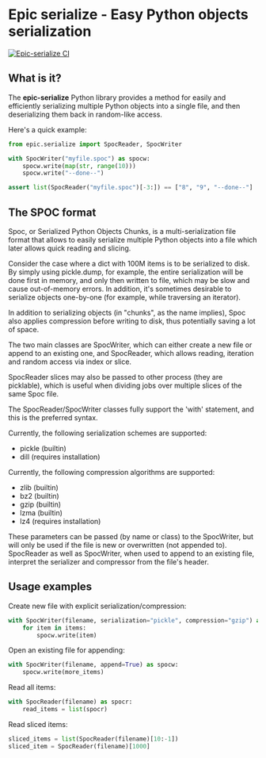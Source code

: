 # Epic serialize - Easy Python objects serialization
[![Epic-serialize CI](https://github.com/epic-framework/epic-serialize/actions/workflows/ci.yml/badge.svg)](https://github.com/epic-framework/epic-serialize/actions/workflows/ci.yml)

## What is it?

The **epic-serialize** Python library provides a method for easily and efficiently serializing multiple Python objects
into a single file, and then deserializing them back in random-like access.

Here's a quick example:
```python
from epic.serialize import SpocReader, SpocWriter

with SpocWriter("myfile.spoc") as spocw:
    spocw.write(map(str, range(10)))
    spocw.write("--done--")

assert list(SpocReader("myfile.spoc")[-3:]) == ["8", "9", "--done--"]
```

## The SPOC format

Spoc, or Serialized Python Objects Chunks, is a multi-serialization file format that allows
to easily serialize multiple Python objects into a file which later allows quick reading and slicing.

Consider the case where a dict with 100M items is to be serialized to disk. By simply using pickle.dump,
for example, the entire serialization will be done first in memory, and only then written to file, which
may be slow and cause out-of-memory errors. In addition, it's sometimes desirable to serialize objects
one-by-one (for example, while traversing an iterator).

In addition to serializing objects (in "chunks", as the name implies), Spoc also applies compression
before writing to disk, thus potentially saving a lot of space.

The two main classes are SpocWriter, which can either create a new file or append to an existing one,
and SpocReader, which allows reading, iteration and random access via index or slice.

SpocReader slices may also be passed to other process (they are picklable), which is useful when
dividing jobs over multiple slices of the same Spoc file.

The SpocReader/SpocWriter classes fully support the 'with' statement, and this is the preferred syntax.

Currently, the following serialization schemes are supported:
- pickle (builtin)
- dill (requires installation)

Currently, the following compression algorithms are supported:
- zlib (builtin)
- bz2 (builtin)
- gzip (builtin)
- lzma (builtin)
- lz4 (requires installation)

These parameters can be passed (by name or class) to the SpocWriter, but will only be used if
the file is new or overwritten (not appended to). SpocReader as well as SpocWriter, when used to append
to an existing file, interpret the serializer and compressor from the file's header.

## Usage examples

Create new file with explicit serialization/compression:

```python
with SpocWriter(filename, serialization="pickle", compression="gzip") as spocw:
    for item in items:
        spocw.write(item)
```

Open an existing file for appending:

```python
with SpocWriter(filename, append=True) as spocw:
    spocw.write(more_items)
```

Read all items:

```python
with SpocReader(filename) as spocr:
    read_items = list(spocr)
```

Read sliced items:

```python
sliced_items = list(SpocReader(filename)[10:-1])
sliced_item = SpocReader(filename)[1000]
```
